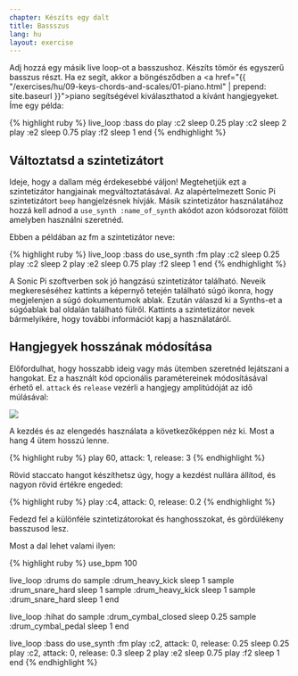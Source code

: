 ```yaml
---
chapter: Készíts egy dalt
title: Bassszus
lang: hu
layout: exercise
---
```


Adj hozzá egy másik live loop-ot a basszushoz. Készíts tömör és egyszerű basszus részt. Ha ez segít, akkor a böngésződben a  <a href="{{ "/exercises/hu/09-keys-chords-and-scales/01-piano.html" | prepend: site.baseurl }}">piano</a> segítségével kiválaszthatod a kívánt hangjegyeket. Íme egy példa:

{% highlight ruby %}
live_loop :bass do
  play :c2
  sleep 0.25
  play :c2
  sleep 2
  play :e2
  sleep 0.75
  play :f2
  sleep 1
end
{% endhighlight %}

## Változtatsd a szintetizátort

Ideje, hogy a dallam még érdekesebbé váljon! Megtehetjük ezt a szintetizátor hangjainak megváltoztatásával. Az alapértelmezett Sonic Pi szintetizátort  `beep` hangjelzésnek hívják. Másik szintetizátor használatához hozzá kell adnod a  `use_synth :name_of_synth` akódot azon kódsorozat fölött amelyben használni szeretnéd.

Ebben a példában az fm a szintetizátor neve:

{% highlight ruby %}
live_loop :bass do
  use_synth :fm
  play :c2
  sleep 0.25
  play :c2
  sleep 2
  play :e2
  sleep 0.75
  play :f2
  sleep 1
end
{% endhighlight %}

A Sonic Pi szoftverben sok jó hangzású szintetizátor található. Neveik megkereséséhez kattints a képernyő tetején található súgó ikonra, hogy megjelenjen a súgó dokumentumok ablak. Ezután válaszd ki a Synths-et a súgóablak bal oldalán található fülről. Kattints a szintetizátor nevek bármelyikére, hogy további információt kapj a használatáról.

## Hangjegyek hosszának módosítása

Előfordulhat, hogy hosszabb ideig vagy más ütemben szeretnéd lejátszani a hangokat. Ez a használt kód opcionális paramétereinek módosításával érhető el.  `attack` és `release` vezérli a hangjegy amplitúdóját az idő múlásával:

<img src="{{ '/assets/img/attackrelease_hu.png' | prepend: site.baseurl }}">

A kezdés és az elengedés használata a következőképpen néz ki. Most a hang 4 ütem hosszú lenne.

{% highlight ruby %}
play 60, attack: 1, release: 3
{% endhighlight %}

Rövid staccato hangot készíthetsz úgy, hogy a kezdést nullára állítod, és nagyon rövid értékre engeded:

{% highlight ruby %}
play :c4, attack: 0, release: 0.2
{% endhighlight %}

Fedezd fel a különféle szintetizátorokat és hanghosszokat, és gördülékeny basszusod lesz.

Most a dal lehet valami ilyen:

{% highlight ruby %}
use_bpm 100

live_loop :drums do
  sample :drum_heavy_kick
  sleep 1
  sample :drum_snare_hard
  sleep 1
  sample :drum_heavy_kick
  sleep 1
  sample :drum_snare_hard
  sleep 1
end

live_loop :hihat do
  sample :drum_cymbal_closed
  sleep 0.25
  sample :drum_cymbal_pedal
  sleep 1
end

live_loop :bass do
  use_synth :fm
  play :c2, attack: 0, release: 0.25
  sleep 0.25
  play :c2, attack: 0, release: 0.3
  sleep 2
  play :e2
  sleep 0.75
  play :f2
  sleep 1
end
{% endhighlight %}
